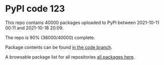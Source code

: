 # PyPI code 123

This repo contains 40000 packages uploaded to PyPI between 
2021-10-11 00:11 and 2021-10-18 20:09.

The repo is 90% (36000/40000) complete.

Package contents can be found [in the code branch](https://github.com/pypi-data/pypi-mirror-123/tree/code/packages).

A browsable package list for all repositories [all packages here](https://pypi-data.github.io/website/repositories/pypi-mirror-123).


